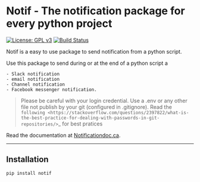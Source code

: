 # Notif - The notification package for every python project
[![License: GPL v3](https://img.shields.io/badge/License-GPL%20v3-blue.svg)](http://www.gnu.org/licenses/gpl-3.0)
[![Build Status](https://travis-ci.com/davebulaval/notification.svg?branch=master)](https://travis-ci.com/davebulaval/notification)

Notif is a easy to use package to send notification from a python script.

Use this package to send during or at the end of a python script a

    - Slack notification
    - email notification
    - Channel notification
    - Facebook messenger notification.
    
> Please be careful with your login credential. Use a .env or any other file not publish by your git (configured in .gitignore). Read the `following <https://stackoverflow.com/questions/2397822/what-is-the-best-practice-for-dealing-with-passwords-in-git-repositories/>`_ for best pratices

    
Read the documentation at [Notificationdoc.ca](https://notificationdoc.ca).

---------

## Installation

```shell script
pip install notif
```

